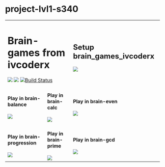 # project-lvl1-s340
<table>
  <tr>
      <td colspan="2">
          <h1>Brain-games from ivcoderx</h1>
          <a href="https://codeclimate.com/github/ivcoderx/project-lvl1-s340/maintainability"><img src="https://api.codeclimate.com/v1/badges/7be436e7def2ba8f312d/maintainability" /></a>
          <a href="https://codeclimate.com/github/ivcoderx/project-lvl1-s340/test_coverage"><img src="https://api.codeclimate.com/v1/badges/7be436e7def2ba8f312d/test_coverage" /></a>
          <a href="https://travis-ci.org/ivcoderx/project-lvl1-s340"><img src="https://travis-ci.org/ivcoderx/project-lvl1-s340.svg?branch=master" alt="Build Status" /></a>
          <br/>
      </td>
      <td>
          <h2>Setup brain_games_ivcoderx</h2>
          <a href="https://asciinema.org/a/rrJURlo3eq69PeY7nbYswaaN9" target="_blank"><img src="https://asciinema.org/a/rrJURlo3eq69PeY7nbYswaaN9.png" /></a>
      </td>
    </tr>
    <tr>
        <td>
            <h4>Play in brain-balance</h4>
            <a href="https://asciinema.org/a/DQihvhRZbRYderRx49Ymatn9W" target="_blank"><img src="https://asciinema.org/a/DQihvhRZbRYderRx49Ymatn9W.png" /></a>
        </td>
        <td>
            <h4>Play in brain-calc</h4>
            <a href="https://asciinema.org/a/SBT22jGUuJmn1JR3KF5oQq8m4" target="_blank"><img src="https://asciinema.org/a/SBT22jGUuJmn1JR3KF5oQq8m4.png" /></a>
        </td>
        <td>
            <h4>Play in brain-even</h4>
            <a href="https://asciinema.org/a/Ux0lwqReQ5Idj7Cq8J9dZ9q1J" target="_blank"><img src="https://asciinema.org/a/Ux0lwqReQ5Idj7Cq8J9dZ9q1J.png" /></a>
        </td>
      </tr>
      <tr>
        <td>
            <h4>Play in brain-progression</h4>
            <a href="https://asciinema.org/a/b8hcqZJ5rfP40LojKHUd1uIGk" target="_blank"><img src="https://asciinema.org/a/b8hcqZJ5rfP40LojKHUd1uIGk.png" /></a>
        </td>
        <td>
            <h4>Play in brain-prime</h4>
            <a href="https://asciinema.org/a/obx1rbMl5zB4CAZLY8QiEuyex" target="_blank"><img src="https://asciinema.org/a/obx1rbMl5zB4CAZLY8QiEuyex.png" /></a>
        </td>
        <td>
            <h4>Play in brain-gcd</h4>
            <a href="https://asciinema.org/a/Xoe1V9aOQmvmpGjsa07gw1JYI" target="_blank"><img src="https://asciinema.org/a/Xoe1V9aOQmvmpGjsa07gw1JYI.png" /></a>
        </td>
    </tr>
</table>
